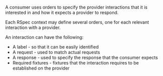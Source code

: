 A consumer uses orders to specify the provider interactions that it is interested in and how it expects a provider to respond.

Each RSpec context may define several orders, one for each relevant interaction with a provider.

An interaction can have the following:

- A label - so that it can be easily identified
- A request - used to match actual requests
- A response - used to specify the response that the consumer expects
- Required fixtures - fixtures that the interaction requires to be established on the provider